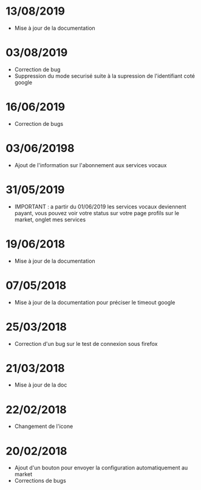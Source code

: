 # 13/08/2019

- Mise à jour de la documentation

# 03/08/2019

- Correction de bug
- Suppression du mode securisé suite à la supression de l'identifiant coté google

# 16/06/2019

- Correction de bugs

# 03/06/20198

- Ajout de l'information sur l'abonnement aux services vocaux

# 31/05/2019

- IMPORTANT : a partir du 01/06/2019 les services vocaux deviennent payant, vous pouvez voir votre status sur votre page profils sur le market, onglet mes services

# 19/06/2018

- Mise à jour de la documentation

# 07/05/2018

- Mise à jour de la documentation pour préciser le timeout google

# 25/03/2018

- Correction d'un bug sur le test de connexion sous firefox

# 21/03/2018

- Mise à jour de la doc

# 22/02/2018

- Changement de l'icone

# 20/02/2018

- Ajout d'un bouton pour envoyer la configuration automatiquement au market
- Corrections de bugs
